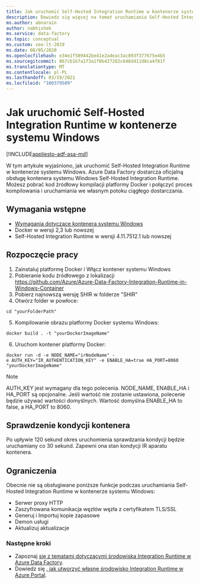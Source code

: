 ```yaml
---
title: Jak uruchomić Self-Hosted Integration Runtime w kontenerze systemu Windows
description: Dowiedz się więcej na temat uruchamiania Self-Hosted Integration Runtime w kontenerze systemu Windows.
ms.author: abnarain
author: nabhishek
ms.service: data-factory
ms.topic: conceptual
ms.custom: seo-lt-2019
ms.date: 08/05/2020
ms.openlocfilehash: e34e1f589442be41e2a4eac3ac893f377675e4b5
ms.sourcegitcommit: 867cb1b7a1f3a1f0b427282c648d411d0ca4f81f
ms.translationtype: MT
ms.contentlocale: pl-PL
ms.lasthandoff: 03/19/2021
ms.locfileid: "100379509"
---
```

# <a name="how-to-run-self-hosted-integration-runtime-in-windows-container"></a>Jak uruchomić Self-Hosted Integration Runtime w kontenerze systemu Windows

[!INCLUDE[appliesto-adf-asa-md](includes/appliesto-adf-xxx-md.md)]

W tym artykule wyjaśniono, jak uruchomić Self-Hosted Integration Runtime w kontenerze systemu Windows.
Azure Data Factory dostarcza oficjalną obsługę kontenera systemu Windows Self-Hosted Integration Runtime. Możesz pobrać kod źródłowy kompilacji platformy Docker i połączyć proces kompilowania i uruchamiania we własnym potoku ciągłego dostarczania. 

## <a name="prerequisites"></a>Wymagania wstępne 
- [Wymagania dotyczące kontenera systemu Windows](/virtualization/windowscontainers/deploy-containers/system-requirements)
- Docker w wersji 2,3 lub nowszej 
- Self-Hosted Integration Runtime w wersji 4.11.7512.1 lub nowszej 
## <a name="get-started"></a>Rozpoczęcie pracy 
1.  Zainstaluj platformę Docker i Włącz kontener systemu Windows 
2.  Pobieranie kodu źródłowego z lokalizacji https://github.com/Azure/Azure-Data-Factory-Integration-Runtime-in-Windows-Container
3.  Pobierz najnowszą wersję SHIR w folderze "SHIR" 
4.  Otwórz folder w powłoce: 
```console
cd "yourFolderPath"
```

5.  Kompilowanie obrazu platformy Docker systemu Windows: 
```console
docker build . -t "yourDockerImageName" 
```
6.  Uruchom kontener platformy Docker: 
```console
docker run -d -e NODE_NAME="irNodeName" -e AUTH_KEY="IR_AUTHENTICATION_KEY" -e ENABLE_HA=true HA_PORT=8060 "yourDockerImageName"    
```
> [!NOTE]
> AUTH_KEY jest wymagany dla tego polecenia. NODE_NAME, ENABLE_HA i HA_PORT są opcjonalne. Jeśli wartość nie zostanie ustawiona, polecenie będzie używać wartości domyślnych. Wartość domyślna ENABLE_HA to false, a HA_PORT to 8060.

## <a name="container-health-check"></a>Sprawdzenie kondycji kontenera 
Po upływie 120 sekund okres uruchomienia sprawdzania kondycji będzie uruchamiany co 30 sekund. Zapewni ona stan kondycji IR aparatu kontenera. 

## <a name="limitations"></a>Ograniczenia
Obecnie nie są obsługiwane poniższe funkcje podczas uruchamiania Self-Hosted Integration Runtime w kontenerze systemu Windows:
- Serwer proxy HTTP 
- Zaszyfrowana komunikacja węzłów węzła z certyfikatem TLS/SSL 
- Generuj i Importuj kopie zapasowe 
- Demon usługi 
- Aktualizuj aktualizacje 

### <a name="next-steps"></a>Następne kroki
- Zapoznaj [się z tematami dotyczącymi środowiska Integration Runtime w Azure Data Factory](./concepts-integration-runtime.md).
- Dowiedz się [, jak utworzyć własne środowisko Integration Runtime w Azure Portal](./create-self-hosted-integration-runtime.md).